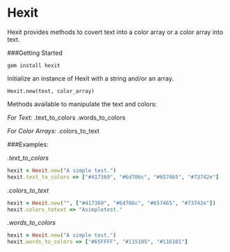 # Hexit

Hexit provides methods to covert text into a color array or a color array into text.

###Getting Started

```
gem install hexit
```
Initialize an instance of Hexit with a string and/or an array.

```
Hexit.new(text, color_array)
```

Methods available to manipulate the text and colors:

*For Text:*
.text_to_colors
.words_to_colors

*For Color Arrays:*
.colors_to_text

###Examples:

*.text_to_colors*

```ruby
hexit = Hexit.new("A simple test.")
hexit.text_to_colors => ["#417369", "#6d706c", "#657465", "#73742e"]
```
*.colors_to_text*

```ruby
hexit = Hexit.new("", ["#417369", "#6d706c", "#657465", "#73742e"])
hexit.colors_totext => "Asimpletest."
```
*.words_to_colors*

```ruby
hexit = Hexit.new("A simple test.")
hexit.words_to_colors => ["#65FFFF", "#115105", "#116101"]
```

